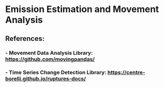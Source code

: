 # Emission Estimation and Movement Analysis
## References:
### - Movement Data Analysis Library: https://github.com/movingpandas/
### - Time Series Change Detection Library: https://centre-borelli.github.io/ruptures-docs/
